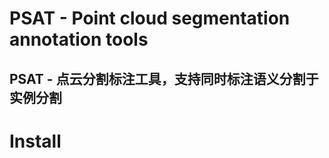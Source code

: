 # PSAT - Point cloud segmentation annotation tools
## PSAT - 点云分割标注工具，支持同时标注语义分割于实例分割

# Install

# 